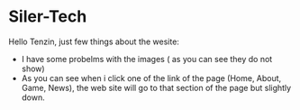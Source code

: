 # Siler-Tech

Hello Tenzin, just few things about the wesite:
- I have some probelms with the images ( as you can see they do not show)
- As you can see when i click one of the link of the page (Home, About, Game, News), the web site will go to that section of the page but slightly down.
